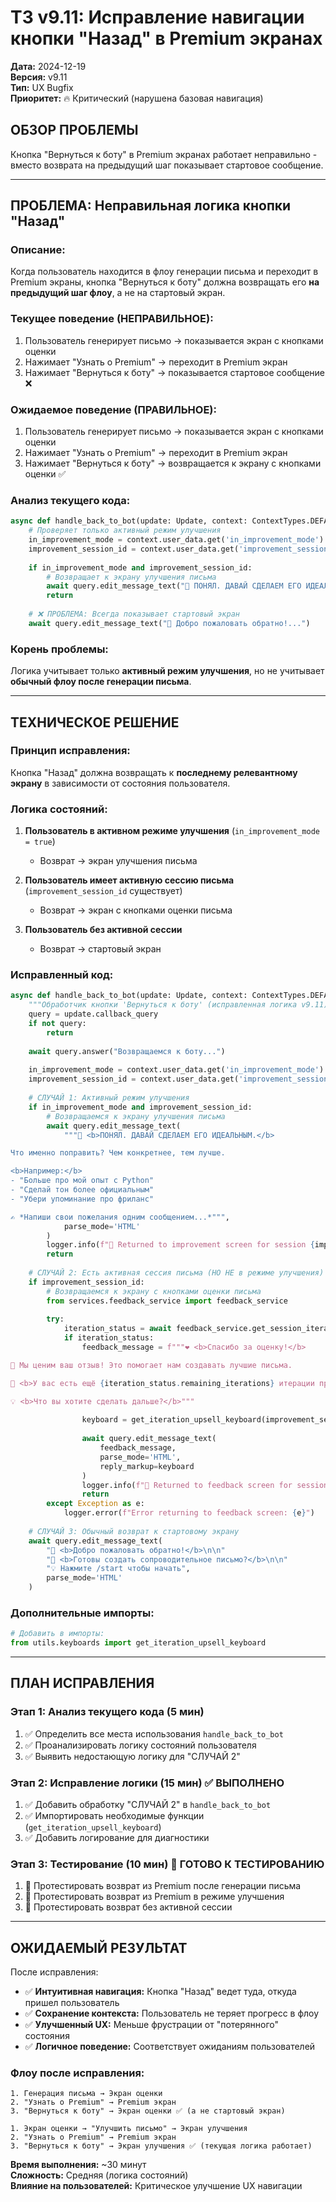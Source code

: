 # ТЗ v9.11: Исправление навигации кнопки "Назад" в Premium экранах

**Дата:** 2024-12-19  
**Версия:** v9.11  
**Тип:** UX Bugfix  
**Приоритет:** 🔥 Критический (нарушена базовая навигация)  

## **ОБЗОР ПРОБЛЕМЫ**

Кнопка "Вернуться к боту" в Premium экранах работает неправильно - вместо возврата на предыдущий шаг показывает стартовое сообщение.

---

## **ПРОБЛЕМА: Неправильная логика кнопки "Назад"**

### **Описание:**
Когда пользователь находится в флоу генерации письма и переходит в Premium экраны, кнопка "Вернуться к боту" должна возвращать его **на предыдущий шаг флоу**, а не на стартовый экран.

### **Текущее поведение (НЕПРАВИЛЬНОЕ):**
1. Пользователь генерирует письмо → показывается экран с кнопками оценки
2. Нажимает "Узнать о Premium" → переходит в Premium экран  
3. Нажимает "Вернуться к боту" → показывается стартовое сообщение ❌

### **Ожидаемое поведение (ПРАВИЛЬНОЕ):**
1. Пользователь генерирует письмо → показывается экран с кнопками оценки
2. Нажимает "Узнать о Premium" → переходит в Premium экран
3. Нажимает "Вернуться к боту" → возвращается к экрану с кнопками оценки ✅

### **Анализ текущего кода:**
```python
async def handle_back_to_bot(update: Update, context: ContextTypes.DEFAULT_TYPE) -> None:
    # Проверяет только активный режим улучшения
    in_improvement_mode = context.user_data.get('in_improvement_mode') if context.user_data else False
    improvement_session_id = context.user_data.get('improvement_session_id') if context.user_data else None
    
    if in_improvement_mode and improvement_session_id:
        # Возвращает к экрану улучшения письма
        await query.edit_message_text("🔄 ПОНЯЛ. ДАВАЙ СДЕЛАЕМ ЕГО ИДЕАЛЬНЫМ...")
        return
    
    # ❌ ПРОБЛЕМА: Всегда показывает стартовый экран
    await query.edit_message_text("👋 Добро пожаловать обратно!...")
```

### **Корень проблемы:**
Логика учитывает только **активный режим улучшения**, но не учитывает **обычный флоу после генерации письма**.

---

## **ТЕХНИЧЕСКОЕ РЕШЕНИЕ**

### **Принцип исправления:**
Кнопка "Назад" должна возвращать к **последнему релевантному экрану** в зависимости от состояния пользователя.

### **Логика состояний:**

1. **Пользователь в активном режиме улучшения** (`in_improvement_mode = true`)
   - Возврат → экран улучшения письма

2. **Пользователь имеет активную сессию письма** (`improvement_session_id` существует)
   - Возврат → экран с кнопками оценки письма

3. **Пользователь без активной сессии**
   - Возврат → стартовый экран

### **Исправленный код:**
```python
async def handle_back_to_bot(update: Update, context: ContextTypes.DEFAULT_TYPE) -> None:
    """Обработчик кнопки 'Вернуться к боту' (исправленная логика v9.11)"""
    query = update.callback_query
    if not query:
        return
    
    await query.answer("Возвращаемся к боту...")
    
    in_improvement_mode = context.user_data.get('in_improvement_mode') if context.user_data else False
    improvement_session_id = context.user_data.get('improvement_session_id') if context.user_data else None
    
    # СЛУЧАЙ 1: Активный режим улучшения
    if in_improvement_mode and improvement_session_id:
        # Возвращаемся к экрану улучшения письма
        await query.edit_message_text(
            """🔄 <b>ПОНЯЛ. ДАВАЙ СДЕЛАЕМ ЕГО ИДЕАЛЬНЫМ.</b>

Что именно поправить? Чем конкретнее, тем лучше.

<b>Например:</b>
- "Больше про мой опыт с Python"
- "Сделай тон более официальным"
- "Убери упоминание про фриланс"

✍️ *Напиши свои пожелания одним сообщением...*""",
            parse_mode='HTML'
        )
        logger.info(f"🔄 Returned to improvement screen for session {improvement_session_id}")
        return
    
    # СЛУЧАЙ 2: Есть активная сессия письма (НО НЕ в режиме улучшения)
    if improvement_session_id:
        # Возвращаемся к экрану с кнопками оценки письма
        from services.feedback_service import feedback_service
        
        try:
            iteration_status = await feedback_service.get_session_iteration_status(improvement_session_id)
            if iteration_status:
                feedback_message = f"""❤️ <b>Спасибо за оценку!</b>

🙏 Мы ценим ваш отзыв! Это помогает нам создавать лучшие письма.

🔄 <b>У вас есть ещё {iteration_status.remaining_iterations} итерации правок</b> для этой пары вакансия-резюме, или можете создать новое письмо для другой вакансии.

💡 <b>Что вы хотите сделать дальше?</b>"""
                
                keyboard = get_iteration_upsell_keyboard(improvement_session_id, iteration_status.remaining_iterations)
                
                await query.edit_message_text(
                    feedback_message,
                    parse_mode='HTML',
                    reply_markup=keyboard
                )
                logger.info(f"🔄 Returned to feedback screen for session {improvement_session_id}")
                return
        except Exception as e:
            logger.error(f"Error returning to feedback screen: {e}")
    
    # СЛУЧАЙ 3: Обычный возврат к стартовому экрану
    await query.edit_message_text(
        "👋 <b>Добро пожаловать обратно!</b>\n\n"
        "🎯 <b>Готовы создать сопроводительное письмо?</b>\n\n"
        "💡 Нажмите /start чтобы начать",
        parse_mode='HTML'
    )
```

### **Дополнительные импорты:**
```python
# Добавить в импорты:
from utils.keyboards import get_iteration_upsell_keyboard
```

---

## **ПЛАН ИСПРАВЛЕНИЯ**

### **Этап 1: Анализ текущего кода (5 мин)**
1. ✅ Определить все места использования `handle_back_to_bot`
2. ✅ Проанализировать логику состояний пользователя
3. ✅ Выявить недостающую логику для "СЛУЧАЙ 2"

### **Этап 2: Исправление логики (15 мин)** ✅ ВЫПОЛНЕНО
1. ✅ Добавить обработку "СЛУЧАЙ 2" в `handle_back_to_bot`
2. ✅ Импортировать необходимые функции (`get_iteration_upsell_keyboard`)
3. ✅ Добавить логирование для диагностики

### **Этап 3: Тестирование (10 мин)** 🔄 ГОТОВО К ТЕСТИРОВАНИЮ
1. 🔄 Протестировать возврат из Premium после генерации письма
2. 🔄 Протестировать возврат из Premium в режиме улучшения
3. 🔄 Протестировать возврат без активной сессии

---

## **ОЖИДАЕМЫЙ РЕЗУЛЬТАТ**

После исправления:
- ✅ **Интуитивная навигация:** Кнопка "Назад" ведет туда, откуда пришел пользователь
- ✅ **Сохранение контекста:** Пользователь не теряет прогресс в флоу
- ✅ **Улучшенный UX:** Меньше фрустрации от "потерянного" состояния
- ✅ **Логичное поведение:** Соответствует ожиданиям пользователей

### **Флоу после исправления:**
```
1. Генерация письма → Экран оценки
2. "Узнать о Premium" → Premium экран  
3. "Вернуться к боту" → Экран оценки ✅ (а не стартовый экран)

1. Экран оценки → "Улучшить письмо" → Экран улучшения
2. "Узнать о Premium" → Premium экран
3. "Вернуться к боту" → Экран улучшения ✅ (текущая логика работает)
```

**Время выполнения:** ~30 минут  
**Сложность:** Средняя (логика состояний)  
**Влияние на пользователей:** Критическое улучшение UX навигации 